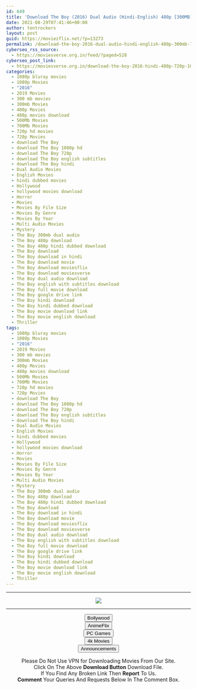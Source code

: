 ```yaml
---
id: 649
title: 'Download The Boy (2016) Dual Audio (Hindi-English) 480p [300MB] || 720p [800MB] || 1080p [1.6GB]'
date: 2021-08-29T07:41:46+00:00
author: tentrockers
layout: post
guid: https://moviezflix.net/?p=13273
permalink: /download-the-boy-2016-dual-audio-hindi-english-480p-300mb-720p-800mb-1080p-1-6gb/
cyberseo_rss_source:
  - https://moviesverse.org.in/feed/?paged=528
cyberseo_post_link:
  - https://moviesverse.org.in/download-the-boy-2016-hindi-480p-720p-1080p/
categories:
  - 1080p bluray movies
  - 1080p Movies
  - "2016"
  - 2019 Movies
  - 300 mb movies
  - 300mb Movies
  - 480p Movies
  - 480p movies download
  - 500Mb Movies
  - 700Mb Movies
  - 720p hd movies
  - 720p Movies
  - download The Boy
  - download The Boy 1080p hd
  - download The Boy 720p
  - download The Boy english subtitles
  - download The Boy hindi
  - Dual Audio Movies
  - English Movies
  - hindi dubbed movies
  - Hollywood
  - hollywood movies download
  - Horror
  - Movies
  - Movies By File Size
  - Movies By Genre
  - Movies By Year
  - Multi Audio Movies
  - Mystery
  - The Boy 300mb dual audio
  - The Boy 480p download
  - The Boy 480p hindi dubbed download
  - The Boy download
  - The Boy download in hindi
  - The Boy download movie
  - The Boy download moviesflix
  - The Boy download moviesverse
  - The Boy dual audio download
  - The Boy english with subtitles download
  - The Boy full movie download
  - The Boy google drive link
  - The Boy hindi download
  - The Boy hindi dubbed download
  - The Boy movie download link
  - The Boy movie english download
  - Thriller
tags:
  - 1080p bluray movies
  - 1080p Movies
  - "2016"
  - 2019 Movies
  - 300 mb movies
  - 300mb Movies
  - 480p Movies
  - 480p movies download
  - 500Mb Movies
  - 700Mb Movies
  - 720p hd movies
  - 720p Movies
  - download The Boy
  - download The Boy 1080p hd
  - download The Boy 720p
  - download The Boy english subtitles
  - download The Boy hindi
  - Dual Audio Movies
  - English Movies
  - hindi dubbed movies
  - Hollywood
  - hollywood movies download
  - Horror
  - Movies
  - Movies By File Size
  - Movies By Genre
  - Movies By Year
  - Multi Audio Movies
  - Mystery
  - The Boy 300mb dual audio
  - The Boy 480p download
  - The Boy 480p hindi dubbed download
  - The Boy download
  - The Boy download in hindi
  - The Boy download movie
  - The Boy download moviesflix
  - The Boy download moviesverse
  - The Boy dual audio download
  - The Boy english with subtitles download
  - The Boy full movie download
  - The Boy google drive link
  - The Boy hindi download
  - The Boy hindi dubbed download
  - The Boy movie download link
  - The Boy movie english download
  - Thriller
---
```

<center>
  </p> 
  
  <hr />
  
  <p>
    <a href="http://gdrivepro.xyz/join.php" data-wpel-link="external" target="_blank" rel="nofollow external noopener noreferrer"><img src="https://i.imgur.com/FhMdWdW.png" /></a>
  </p>
  
  <hr />
  
  <p>
    <a href="https://dogemovies.xyz" target="_blank" data-wpel-link="external" rel="nofollow external noopener noreferrer"><button class="button button5">Bollywood</button></a><br /> <a href="https://animeflix.in" target="_blank" data-wpel-link="external" rel="nofollow external noopener noreferrer"><button class="button button5">AnimeFlix</button></a><br /> <a href="https://gamesflix.net/" target="_blank" data-wpel-link="external" rel="nofollow external noopener noreferrer"><button class="button button5">PC Games</button></a><br /> <a href="https://uhdmovies.in" target="_blank" data-wpel-link="external" rel="nofollow external noopener noreferrer"><button class="button button5">4k Movies</button></a><br /> <a href="https://moviesverse.org.in/announcements/" target="_blank" data-wpel-link="internal" rel="noopener"><button class="button button5">Announcements</button></a>
  </p>
  
  <div class="alert alert-danger">
    Please Do Not Use VPN for Downloading Movies From Our Site.
  </div>
  
  <div class="alert alert-success">
    Click On The Above <strong>Download Button</strong> Download File.
  </div>
  
  <div class="alert alert-warning">
    If You Find Any Broken Link Then <strong>Report</strong> To Us.
  </div>
  
  <div class="alert alert-info">
    <strong>Comment</strong> Your Queries And Requests Below In The Comment Box.
  </div>
  
  <p>
    </center>
  </p>